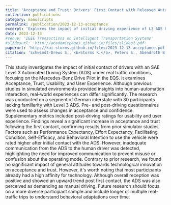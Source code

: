 ```yaml
---
title: "Acceptance and Trust: Drivers' First Contact with Released Automated Vehicles in Naturalistic Traffic"
collection: publications
category: manuscripts
permalink: /publication/2023-12-13-acceptance
excerpt: 'Explores the impact of initial driving experience of L3 ADS has on drivers Acceptance and Trust towards L3 ADS.'
date: 2023-12-13
#venue: 'IEEE Transactions on Intelligent Transportation Systems'
#slidesurl: 'http://academicpages.github.io/files/slides2.pdf'
paperurl: 'http://kai-storms.github.io/files/2023-12-13-acceptance.pdf'
citation: 'Schwindt-Drews S., <b>Storms K.</b>, Peters S., Abendroth B., "Acceptance and Trust: Drivers First Contact with Released Automated Vehicles in Naturalistic Traffic," (2023), Preprint, doi: 10.48550/arXiv.2312.08957
---
```


This study investigates the impact of initial contact of drivers with an SAE Level 3 Automated Driving System (ADS) under real traffic conditions, focusing on the Mercedes-Benz Drive Pilot in the EQS. It examines Acceptance, Trust, Usability, and User Experience. Although previous studies in simulated environments provided insights into human-automation interaction, real-world experiences can differ significantly. The research was conducted on a segment of German interstate with 30 participants lacking familiarity with Level 3 ADS. Pre- and post-driving questionnaires were used to assess changes in acceptance and confidence. Supplementary metrics included post-driving ratings for usability and user experience. Findings reveal a significant increase in acceptance and trust following the first contact, confirming results from prior simulator studies. Factors such as Performance Expectancy, Effort Expectancy, Facilitating Condition, Self-Efficacy, and Behavioral Intention to use the vehicle were rated higher after initial contact with the ADS. However, inadequate communication from the ADS to the human driver was detected, highlighting the need for improved communication to prevent misuse or confusion about the operating mode. Contrary to prior research, we found no significant impact of general attitudes towards technological innovation on acceptance and trust. However, it's worth noting that most participants already had a high affinity for technology. Although overall reception was positive and showed an upward trend post first contact, the ADS was also perceived as demanding as manual driving. Future research should focus on a more diverse participant sample and include longer or multiple real-traffic trips to understand behavioral adaptations over time. 